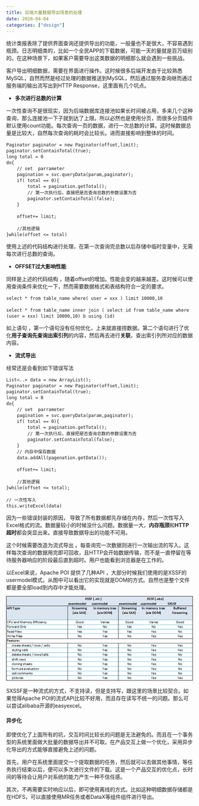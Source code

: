 ```yaml
---
title: 后端大量数据导出场景的处理
date: 2020-04-04
categories: ["design"]
---
```


统计类报表除了提供界面查询还提供导出的功能，一般量也不是很大，不容易遇到瓶颈。日志明细类的，比如一个全民APP的下载数据，可能一天的量就是百万级别的。在这种场景下，如果客户需要导出这类数据的明细那么就会遇到一些挑战。<!--more-->

客户导出明细数据，需要在界面进行操作。这时候很多后端开发由于比较熟悉 MySQL，自然而然是经过处理的数据推送到MySQL，然后通过服务查询继而通过服务端的输出流写出到HTTP Response，这里面有几个坑点。

- **多次进行总数的计算**

一次性查询不是很现实，因为后端数据库连接池如果长时间被占用，多来几个这种查询，那么连接池一下子就到达了上限。所以必然也是使用分页，而很多分页插件默认使用count功能。每次查询一页的数据，进行一次总数的计算。这时候数据总量是比较大，自然每次查询的耗时会比较长。进而直接影响到整体的时间。

```
Paginator paginator = new Paginator(offset,limit);
paginator.setContainTotal(true);
long total = 0
do{
	// set  parrameter 
	pagination = svc.queryData(param,paginator);
	if( total == 0){
		total = pagination.getTotal();
		// 第一次执行后，直接把是否查询总数的参数设置为否
		paginator.setContainTotal(false);
	} 
	
	offset+= limit;
	
	//其他逻辑
}while(offset <= total)
```

使用上述的代码结构进行处理，在第一次查询完总数以后存储中临时变量中，无需每次进行总数的查询。

- **OFFSET过大影响性能**

同样是上述的代码结构 ，随着offset的增加。性能会变的越来越差。这时候可以使用查询条件来优化一下，然而需要数据格式和表结构符合一定的要求。

```
select * from table_name where( user = xxx ) limit 10000,10

select * from table_name inner join ( select id from table_name where (user = xxx) limit 10000,10) b using (id)
```

如上语句 ，第一个语句没有任何优化，上来就直接捞数据。第二个语句进行了优化**用子查询先查询出索引列**的内容，然后再去进行**关联**，查出索引列所对应的数据内容。

- **流式导出**

经常还是会看到如下错误写法

```
List<..> data = new ArrayList();
Paginator paginator = new Paginator(offset,limit);
paginator.setContainTotal(true);
long total = 0
do{
	// set  parrameter 
	pagination = svc.queryData(param,paginator);
	if( total == 0){
		total = pagination.getTotal();
		// 第一次执行后，直接把是否查询总数的参数设置为否
		paginator.setContainTotal(false);
	} 
	// 内存中保存数据
	data.addAll(pagenation.getData());
	
	offset+= limit;
	
	//其他逻辑
}while(offset <= total);

// 一次性写入
this.writeExcel(data)
```

因为一些错误封装的原因， 导致了所有数据都先存储在内存，然后一次性写入Excel格式的流。数据量较小的时候没什么问题。数据量一大，**内存瓶颈**和**HTTP超时**都会突显出来。直接导致数据导出的功能不可用。

这个时候需要改造为流式导出 。每查询完一次数据则进行一次输出流的写入。这样每次查询的数据用完即可回收，且HTTP会开始数据传输，而不是一直停留在等待服务器响应的阶段最后直到超时。用户也能看到浏览器是在工作的。

以Excel来说，Apache POI 提供了几种API ，大部分时候我们使用的是XSSF的usermodel模式。从图中可以看出它的实现就是DOM的方式。自然也是整个文件都是要全部load到内存中才能处理。

![](ss-features.png)

SXSSF是一种流式的方式，不支持读，但是支持写，跟这里的场景比较契合。如果觉得Apache POI的流式API比较不好用，而且存在读写不统一的问题。那么可以尝试alibaba开源的easyexcel。

#### 异步化

即使优化了上面所有的坑，交互时间比较长的问题是无法避免的。而且在一个事务型的系统里面做大批量的数据导出并不可取。在产品交互上做一个优化，采用异步化导出的方式能够直接避免上述的问题。

首先，用户在系统里面提交一个提取数据的任务，然后就可以去做其他事情，等任务执行结束以后，便可以多次进行文件的下载。这是一个产品交互的优化点，长时间的等待会让用户对系统的能力产生一种不信任感。

其次，不再需要实时响应以后，即可使用离线的方式。比如这种明细数据存储都是在HDFS，可以直接使用MR任务或者DataX等组件组件进行导出。